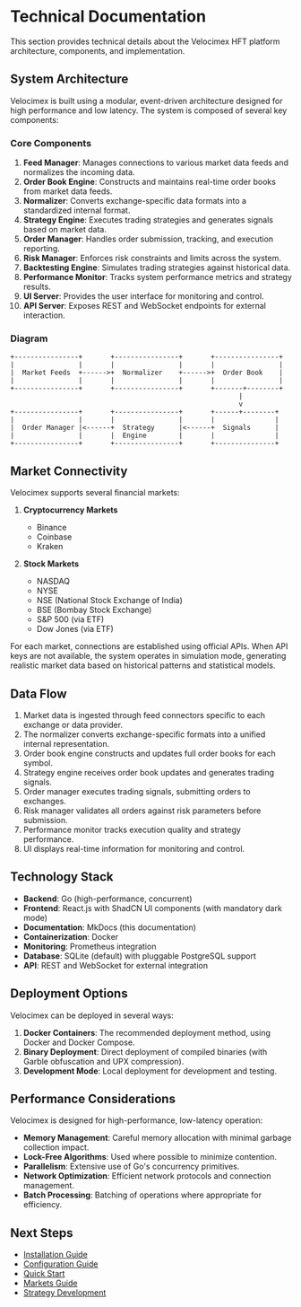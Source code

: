# Technical Documentation

This section provides technical details about the Velocimex HFT platform architecture, components, and implementation.

## System Architecture

Velocimex is built using a modular, event-driven architecture designed for high performance and low latency. The system is composed of several key components:

### Core Components

1. **Feed Manager**: Manages connections to various market data feeds and normalizes the incoming data.
2. **Order Book Engine**: Constructs and maintains real-time order books from market data feeds.
3. **Normalizer**: Converts exchange-specific data formats into a standardized internal format.
4. **Strategy Engine**: Executes trading strategies and generates signals based on market data.
5. **Order Manager**: Handles order submission, tracking, and execution reporting.
6. **Risk Manager**: Enforces risk constraints and limits across the system.
7. **Backtesting Engine**: Simulates trading strategies against historical data.
8. **Performance Monitor**: Tracks system performance metrics and strategy results.
9. **UI Server**: Provides the user interface for monitoring and control.
10. **API Server**: Exposes REST and WebSocket endpoints for external interaction.

### Diagram

```
+----------------+       +----------------+       +----------------+
|                |       |                |       |                |
|  Market Feeds  +------>+  Normalizer    +------>+  Order Book    |
|                |       |                |       |                |
+----------------+       +----------------+       +-------+--------+
                                                         |
                                                         v
+----------------+       +----------------+       +------+--------+
|                |       |                |       |               |
|  Order Manager |<------+  Strategy      |<------+  Signals      |
|                |       |  Engine        |       |               |
+----------------+       +----------------+       +---------------+
```

## Market Connectivity

Velocimex supports several financial markets:

1. **Cryptocurrency Markets**
   - Binance
   - Coinbase
   - Kraken

2. **Stock Markets**
   - NASDAQ
   - NYSE
   - NSE (National Stock Exchange of India)
   - BSE (Bombay Stock Exchange)
   - S&P 500 (via ETF)
   - Dow Jones (via ETF)

For each market, connections are established using official APIs. When API keys are not available, the system operates in simulation mode, generating realistic market data based on historical patterns and statistical models.

## Data Flow

1. Market data is ingested through feed connectors specific to each exchange or data provider.
2. The normalizer converts exchange-specific formats into a unified internal representation.
3. Order book engine constructs and updates full order books for each symbol.
4. Strategy engine receives order book updates and generates trading signals.
5. Order manager executes trading signals, submitting orders to exchanges.
6. Risk manager validates all orders against risk parameters before submission.
7. Performance monitor tracks execution quality and strategy performance.
8. UI displays real-time information for monitoring and control.

## Technology Stack

- **Backend**: Go (high-performance, concurrent)
- **Frontend**: React.js with ShadCN UI components (with mandatory dark mode)
- **Documentation**: MkDocs (this documentation)
- **Containerization**: Docker
- **Monitoring**: Prometheus integration
- **Database**: SQLite (default) with pluggable PostgreSQL support
- **API**: REST and WebSocket for external integration

## Deployment Options

Velocimex can be deployed in several ways:

1. **Docker Containers**: The recommended deployment method, using Docker and Docker Compose.
2. **Binary Deployment**: Direct deployment of compiled binaries (with Garble obfuscation and UPX compression).
3. **Development Mode**: Local deployment for development and testing.

## Performance Considerations

Velocimex is designed for high-performance, low-latency operation:

- **Memory Management**: Careful memory allocation with minimal garbage collection impact.
- **Lock-Free Algorithms**: Used where possible to minimize contention.
- **Parallelism**: Extensive use of Go's concurrency primitives.
- **Network Optimization**: Efficient network protocols and connection management.
- **Batch Processing**: Batching of operations where appropriate for efficiency.

## Next Steps

- [Installation Guide](installation.md)
- [Configuration Guide](configuration.md)
- [Quick Start](quick_start.md)
- [Markets Guide](markets.md)
- [Strategy Development](first_strategy.md)